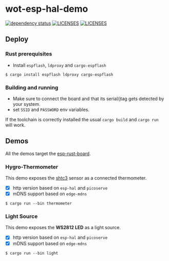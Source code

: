 # wot-esp-hal-demo

[![dependency status](https://deps.rs/repo/github/wot-rust/wot-esp-hal-demo/status.svg)](https://deps.rs/repo/github/wot-rust/wot-esp-hal-demo)
[![LICENSES][license badge apache]][license apache]
[![LICENSES][license badge mit]][license mit]

## Deploy

### Rust prerequisites
- Install `espflash`, `ldproxy` and `cargo-espflash`
```
$ cargo install espflash ldproxy cargo-espflash
```

### Building and running
- Make sure to connect the board and that its serial/jtag gets detected by your system.
- set `SSID` and `PASSWORD` env variables.

If the toolchain is correctly installed the usual `cargo build` and `cargo run` will work.

## Demos
All the demos target the [esp-rust-board](https://github.com/esp-rs/esp-rust-board).

### Hygro-Thermometer
This demo exposes the [shtc3](https://www.sensirion.com/shtc3/) sensor as a connected thermometer.

- [x] http version based on `esp-hal` and `picoserve`
- [x] mDNS support based on `edge-mdns`

```
$ cargo run --bin thermometer
```

### Light Source
This demo exposes the **WS2812 LED** as a light source.

- [x] http version based on `esp-hal` and `picoserve`
- [x] mDNS support based on `edge-mdns`

```
$ cargo run --bin light
```

<!-- Links -->
[license apache]: LICENSES/Apache-2.0.txt
[license mit]: LICENSES/MIT.txt

<!-- Badges -->
[license badge apache]: https://img.shields.io/badge/license-Apache_2.0-blue.svg
[license badge mit]: https://img.shields.io/badge/license-MIT-blue.svg
